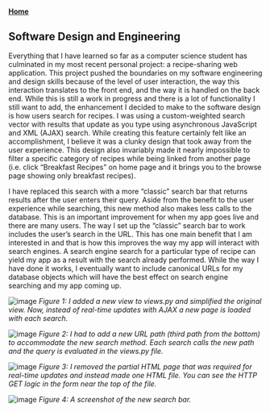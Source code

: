#### [Home](/)

## Software Design and Engineering 
 
 
 Everything that I have learned so far as a computer science student has culminated in my most recent personal project: a recipe-sharing web application. This project pushed the boundaries on my software engineering and design skills because of the level of user interaction, the way this interaction translates to the front end, and the way it is handled on the back end. While this is still a work in progress and there is a lot of functionality I still want to add, the enhancement I decided to make to the software design is how users search for recipes. I was using a custom-weighted search vector with results that update as you type using asynchronous JavaScript and XML (AJAX) search. While creating this feature certainly felt like an accomplishment, I believe it was a clunky design that took away from the user experience. This design also invariably made it nearly impossible to filter a specific category of recipes while being linked from another page (i.e. click “Breakfast Recipes” on home page and it brings you to the browse page showing only breakfast recipes).


  I have replaced this search with a more “classic” search bar that returns results after the user enters their query. Aside from the benefit to the user experience while searching, this new method also makes less calls to the database. This is an important improvement for when my app goes live and there are many users. The way I set up the “classic” search bar to work includes the user’s search in the URL. This has one main benefit that I am interested in and that is how this improves the way my app will interact with search engines. A search engine search for a particular type of recipe can yield my app as a result with the search already performed. While the way I have done it works, I eventually want to include canonical URLs for my database objects which will have the best effect on search engine searching and my app coming up.


![image](https://user-images.githubusercontent.com/57910664/129350622-9332142e-85ec-4a02-a81a-870d730ce96a.png)
_Figure 1: I added a new view to views.py and simplified the original view. Now, instead of real-time updates with AJAX a new page is loaded with each search._




![image](https://user-images.githubusercontent.com/57910664/129351007-247182b1-bfd2-4bc6-9b0d-d96c573d58c2.png)
_Figure 2: I had to add a new URL path (third path from the bottom) to accommodate the new search method. Each search calls the new path and the query is evaluated in the views.py file._




![image](https://user-images.githubusercontent.com/57910664/129351083-d128958a-2d26-4b9d-a78d-d684cd9bb5b1.png)
_Figure 3: I removed the partial HTML page that was required for real-time updates and instead made one HTML file. You can see the HTTP GET logic in the form near the top of the file._




![image](https://user-images.githubusercontent.com/57910664/129351146-0f38dbe0-d2d4-4049-bc3f-540b1483ae50.png)
_Figure 4: A screenshot of the new search bar._
